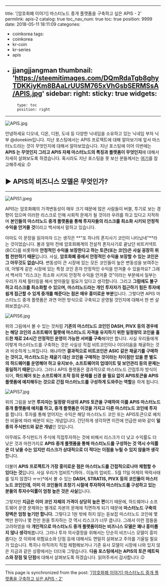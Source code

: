 
---
title: '[암호화폐 이야기] 마스터노드 중개 플랫폼을 구축하고 싶은 APIS - 2'
permlink: apis-2
catalog: true
toc_nav_num: true
toc: true
position: 9999
date: 2018-05-11 18:11:09
categories:
- coinkorea
tags:
- coinkorea
- kr-coin
- kr-series
- apis
- jjangjjangman
thumbnail: 'https://steemitimages.com/DQmRdaTgb8ghyTDKKiyKm8BAaLrUUSM765xVhGsbSERMSsA/APIS.jpg'
sidebar:
    right:
        sticky: true
widgets:
    -
        type: toc
        position: right
---


![APIS.jpg](https://steemitimages.com/DQmRdaTgb8ghyTDKKiyKm8BAaLrUUSM765xVhGsbSERMSsA/APIS.jpg)

안녕하세요 디오네, 디온, 디원, 도네 등 다양한 닉네임을 소유하고 있는 닉네임 부자 닉부 @donekim입니다. 지난 포스팅에서는 APIS 프로젝트에 대해 알아보기에 앞서 마스터노드라는 것이 무엇인지에 대해서 알아보았습니다. 지난 포스팅에 이어 이번에는**APIS 는 무엇인지 그리고 APIS 자체 마스터노드의 특징과 플랫폼이 무엇인지**에 대해서 자세히 살펴보도록 하겠습니다. 혹시라도 지난 포스팅을 못 보신 분들께서는 [여기](https://steemit.com/coinkorea/@donekim/apis-1)를 참고해주세요 :D

## ▶ APIS의 비즈니스 모델은 무엇인가?
***

![APIS1.jpeg](https://steemitimages.com/DQmUo9Qv173g87morw1HHX9Hutz9A6W7FaTKohfzz6CMwsu/APIS1.jpeg)


APIS는 암호화폐의 가격변동성이 매우 크기 때문에 많은 사람들이 버블, 투기로 보는 경향이 있으며 이러한 리스크로 인해 사회적 문제가 될 것이라 우려를 하고 있다고 지적하며 **본인들의 마스터노드 중개 플랫폼을 통해 투자자들의 리스크를 최소화 시키되 안정적 수익을 안겨줄 것**이라고 백서에서 말하고 있습니다. 

아마도 이 문장을 읽자마자 드는 생각은 **"또 하나의 폰지사기 코인이 나타났네"**라는 것이었습니다. 불과 얼마 전에 암호화폐계의 전설적 폰지사기로 끝났던 비트커넥트(BCC)를 비롯하여 **안정적인 수익을 보장한다고 하는 토큰(또는 코인)은 사실 굉장히 위험 천만하기 때문**입니다. 사실, **암호화폐 중에서 안정적인 수익을 보장할 수 있는 코인은 그 아무것도 없습니다.** 변동성이 큰 시장에 있는 모든 코인들이 높은 변동성을 보여주는데, 어떻게 같은 시장에 있는 특정 코인 혼자 안정적인 수익을 안겨줄 수 있을까요? 그래서 백서의 "리스크는 최소화 시키되 안정적 수익을 안겨줄 것"이라는 부분에서 일부는 우리가 자체 필터링을 해서 받아들일 필요가 있다고 생각합니다. 그리고 **그럼에도 불구하고 리스크를 최소화할 수 있으며, 마스터노드라는 개인 투자자가 접근하기 힘든 투자에 쉽게 접근할 수 있게 중개를 해준다는 점은 매우 흥미로운 부분**입니다. 그렇다면 APIS 마스터노드 중개 플랫폼은 과연 어떤 방식으로 구축되고 운영될 것인지에 대해서 한 번 살펴보겠습니다. 


![APIS6.jpg](https://steemitimages.com/DQmdbFpMnavxUAZ3rAdm54b3Gu12Js5RkWkSQxpmUeGUSin/APIS6.jpg)

위의 그림에서 볼 수 있는 것처럼 **기존의 마스터노드 코인인 DASH, PIVX 등의 경우에는 해당 코인의 소프트웨어 월렛에 마스터노드 자격을 유지하기 위한 일정량의 코인을 홀드한 채로 24시간 안정적인 운영이 가능한 서버를 구축**해야만 합니다. 사실 우리들에게 이렇게 마스터노드를 구축하는 것은 사실상 직접 비트코인이나 이더리움을 채굴하는 것과 비슷하게 느껴집니다. 왜냐하면 **결과적으로 비트코인은 ASIC 같은 채굴기를 구매하는 것이고, 마스터노드는 채굴기 대신 코인을 구매하는 것이라는 차이점만 있을 뿐 별도의 하드웨어를 운영해야 하고 유지보수, 소프트웨어의 업데이트 및 보안관리 등의 문제는 동일하기 때문**입니다. 그러나 APIS 플랫폼은 결과적으로 마스터노드 간접투자 방식이 되어, **하드웨어 또는 소프트웨어 조작 등의 문제를 신경 쓸 필요 없이 APIS토큰을 APIS플랫폼에 예치해두는 것으로 간접 마스터노드를 구성하게 도와주는 역할**을 하게 됩니다.


![APIS7.jpg](https://steemitimages.com/DQmZoHeWUsDwtB7TmMi6q5wkzeXqUnYKQp1CNrwG5Qt7gzv/APIS7.jpg)

위의 그림을 보면 **투자자는 일정량 이상의 APIS 토큰을 구매하여 이를 APIS 마스터노드 중개 플랫폼에 예치를 하고, 중개 플랫폼은 이것을 가지고 다른 마스터노드 코인에 투자**를 합니다. 투자를 통해 얻어지는 수익은 해당 마스터노드 코인 또는 APIS토큰으로 예치한 비율에 따라 배분이 되는 개념입니다. 간단하게 생각하면 이전에 언급한 바와 같이 **일종의 주식펀드와 같은 개념**인 것입니다. 

아무래도 주식펀드가 주식에 직접투자하는 것에 비해서 리스크가 더 낮고 수익률도 더 낮은 것과 마찬가지로 **APIS 중개 플랫폼을 통해 마스터노드를 구성하는 것 역시 수익률은 더 낮을 수는 있지만 리스크가 상대적으로 더 적다는 이점을 누릴 수 있지 않을까 생각**합니다. 

더불어 **APIS 프로젝트가 가장 흥미로운 점은 마스터노드를 간접적으로나마 체험할 수 있다는 것**입니다. 사실 우리가 업비트*(하아.. 이놈의 업비트.. 5월 11일 어제의 떡락사태를 잊지 않겠다 ㅠㅠ)*에서 볼 수 있는 **DASH, STRATIS, PIVX 등의 코인들이 마스터노드 코인인데, 이미 이 코인들의 초창기 시절에 투자하여 마스터노드를 구성하고 있는 분들의 투자수익률이 엄청 높은 것은 사실**입니다. 

그렇지만 **지금은 이미 코인 자체의 가격이 상당히 높은 편**이기 때문에, 하드웨어나 소프트웨어 운영 문제와는 별개로 자본의 문제에 직면하게 되기 때문에 **마스터노드 구축의 장벽은 엄청 높기만 합니다.** 그렇다고 1원 밖에 하지 않는 듣보잡 마스터노드 코인에 몇 백만 원이나 몇 천만 원을 투자하는 것 역시 리스크가 너무 큽니다. 그래서 이런 점들을 고려하였을 때 **개인적으로 마스터노드 중개 플랫폼이라는 비즈니스 모델은 꽤나 흥미롭지 않나 생각**해봅니다. 그러나 투자 의사결정을 위해서는 단순히 비즈니스 모델이 흥미롭다는 것 이외에 위험요소와 단점 등에 대해서도 면밀히 살펴보고 주의를 기울일 필요가 있습니다. 특히나 아직까지 직접 체험해보거나 기존 유사 모델이 시장에 나와 있지 않은 지금과 같은 상황에서는 더더욱 그렇습니다. **다음 포스팅에서는 APIS의 토큰 메트릭스와 장점 및 단점**에 대해서 살펴보도록 하겠습니다. 읽어주셔서 감사합니다 :D

- - -

This page is synchronized from the post: ['[암호화폐 이야기] 마스터노드 중개 플랫폼을 구축하고 싶은 APIS - 2'](https://steemit.com/@donekim/apis-2)
